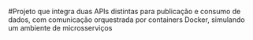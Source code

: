 #Projeto que integra duas APIs distintas para publicação e consumo de dados, com comunicação orquestrada por containers Docker, simulando um ambiente de microsserviços

